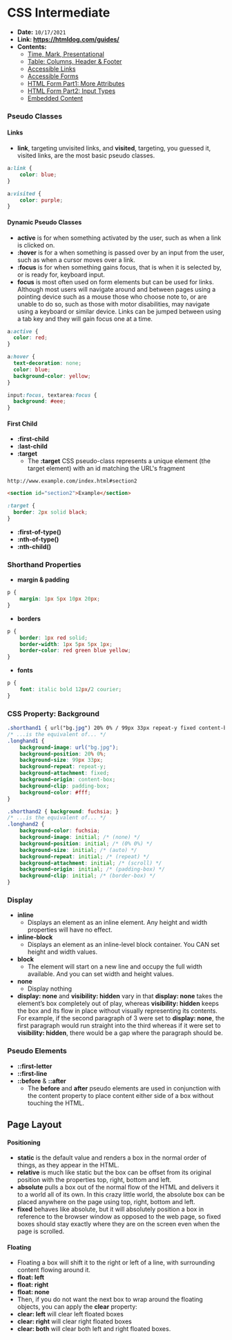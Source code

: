 <a id="route"></a>
# **CSS Intermediate**

- **Date:** `10/17/2021`
- **Link: https://htmldog.com/guides/**
- **Contents:**
  - [Time, Mark, Presentational](#Time-Mark-Presentational)
  - [Table: Columns, Header & Footer](#Table)
  - [Accessible Links](#Accessible-Links)
  - [Accessible Forms](#Accessible-Forms)
  - [HTML Form Part1: More Attributes](#HTML5-Part1)
  - [HTML Form Part2: Input Types](#HTML5-Part2)
  - [Embedded Content](#Embedded-Content)

### **Pseudo Classes**
#### **Links**
  - **link**, targeting unvisited links, and **visited**, targeting, you guessed it, visited links, are the most basic pseudo classes.
```css
a:link {
    color: blue;
}

a:visited {
    color: purple;
}
```

#### **Dynamic Pseudo Classes**
  - **active** is for when something activated by the user, such as when a link is clicked on.
  - **:hover** is for a when something is passed over by an input from the user, such as when a cursor moves over a link.
  - **:focus** is for when something gains focus, that is when it is selected by, or is ready for, keyboard input. 
  -  **focus** is most often used on form elements but can be used for links. Although most users will navigate around and between pages using a pointing device such as a mouse those who choose note to, or are unable to do so, such as those with motor disabilities, may navigate using a keyboard or similar device. Links can be jumped between using a tab key and they will gain focus one at a time.

  ```css
  a:active {
    color: red;
}

a:hover {
    text-decoration: none;
    color: blue;
    background-color: yellow;
}

input:focus, textarea:focus {
    background: #eee;
}
```

#### **First Child**
- **:first-child**
- **:last-child**
- **:target**
  - The **:target** CSS pseudo-class represents a unique element (the target element) with an id matching the URL's fragment
``` 
http://www.example.com/index.html#section2 
```
```html
<section id="section2">Example</section>
```
```css
:target {
  border: 2px solid black;
}
```
- **:first-of-type()**
- **:nth-of-type()**
- **:nth-child()**

### **Shorthand Properties**
- **margin & padding**
```css
p {
    margin: 1px 5px 10px 20px;
}
```
- **borders**
```css
p {
    border: 1px red solid;
    border-width: 1px 5px 5px 1px;
    border-color: red green blue yellow;
}
```
- **fonts**
```css
p {
    font: italic bold 12px/2 courier;
}
```

### **CSS Property: Background**
```css
.shorthand1 { url("bg.jpg") 20% 0% / 99px 33px repeat-y fixed content-box padding-box #fff; }
/* ...is the equivalent of... */
.longhand1 {
    background-image: url("bg.jpg");
    background-position: 20% 0%;
    background-size: 99px 33px;
    background-repeat: repeat-y;
    background-attachment: fixed;
    background-origin: content-box;
    background-clip: padding-box;
    background-color: #fff;
}

.shorthand2 { background: fuchsia; }
/* ...is the equivalent of... */
.longhand2 {
    background-color: fuchsia;
    background-image: initial; /* (none) */
    background-position: initial; /* (0% 0%) */
    background-size: initial; /* (auto) */
    background-repeat: initial; /* (repeat) */
    background-attachment: initial; /* (scroll) */
    background-origin: initial; /* (padding-box) */
    background-clip: initial; /* (border-box) */
}
```
### **Display**
- **inline**
  - Displays an element as an inline element. Any height and width properties will have no effect.
- **inline-block**
  - Displays an element as an inline-level block container. You CAN set height and width values.
- **block**
  - The element will start on a new line and occupy the full width available. And you can set width and height values.
- **none**
  - Display nothing
- **display: none** and **visibility: hidden** vary in that **display: none** takes the element’s box completely out of play, whereas **visibility: hidden** keeps the box and its flow in place without visually representing its contents. For example, if the second paragraph of 3 were set to **display: none**, the first paragraph would run straight into the third whereas if it were set to **visibility: hidden**, there would be a gap where the paragraph should be.

### **Pseudo Elements**
- **::first-letter**
- **::first-line**
- **::before** & **::after**
  - The **before** and **after** pseudo elements are used in conjunction with the content property to place content either side of a box without touching the HTML.

## **Page Layout**
#### **Positioning**
- **static** is the default value and renders a box in the normal order of things, as they appear in the HTML.
- **relative** is much like static but the box can be offset from its original position with the properties top, right, bottom and left.
- **absolute** pulls a box out of the normal flow of the HTML and delivers it to a world all of its own. In this crazy little world, the absolute box can be placed anywhere on the page using top, right, bottom and left.
- **fixed** behaves like absolute, but it will absolutely position a box in reference to the browser window as opposed to the web page, so fixed boxes should stay exactly where they are on the screen even when the page is scrolled.
#### **Floating**
- Floating a box will shift it to the right or left of a line, with surrounding content flowing around it.
- **float: left**
- **float: right**
- **float: none**
- Then, if you do not want the next box to wrap around the floating objects, you can apply the **clear** property:
- **clear: left** will clear left floated boxes
- **clear: right** will clear right floated boxes
- **clear: both** will clear both left and right floated boxes.